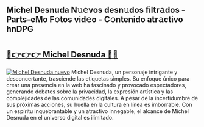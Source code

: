 ## Michel Desnuda N𝚞𝚎vos desn𝚞dos filtr𝚊dos - Parts-eMo F𝚘tos vid𝚎o - C𝚘ntenido atr𝚊ctivo hnDPG

# <h2><a href="http://mbdujh3.tromn.icu/?c=Michel+Desnuda">🔗👉👉👉 Michel Desnuda 🔗🔗</a></h2>

[![Michel Desnuda nuevo](https://i.imgur.com/pEAQMta.gif)](http://mbdujh3.tromn.icu/?c=Michel+Desnuda)
Michel Desnuda, un personaje intrigante y desconcertante, trasciende las etiquetas simples. Su enfoque único para crear una presencia en la web ha fascinado y provocado espectadores, generando debates sobre la privacidad, la expresión artística y las complejidades de las comunidades digitales. A pesar de la incertidumbre de sus próximas acciones, su huella en la cultura en línea es imborrable. Con un espíritu inquebrantable y un atractivo innegable, el alcance de Michel Desnuda en el universo digital es ilimitado.
